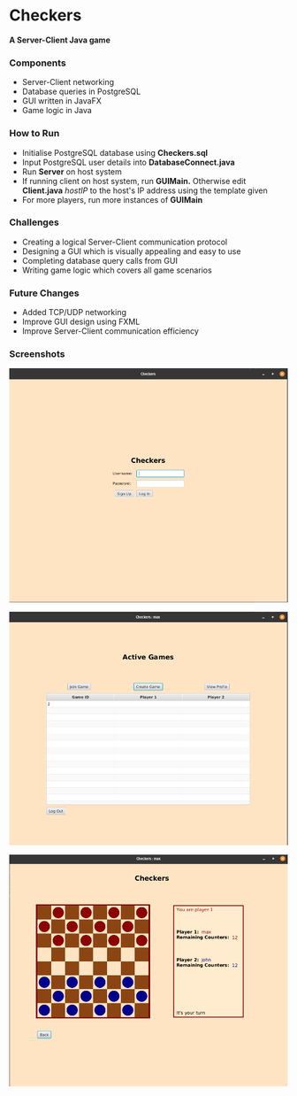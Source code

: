 # Checkers

**A Server-Client Java game**

### Components

- Server-Client networking
- Database queries in PostgreSQL
- GUI written in JavaFX
- Game logic in Java

### How to Run

- Initialise PostgreSQL database using **Checkers.sql**
- Input PostgreSQL user details into **DatabaseConnect.java**
- Run **Server** on host system
- If running client on host system, run **GUIMain.** Otherwise edit **Client.java** *hostIP* to the host's IP address using the template given
- For more players, run more instances of **GUIMain**

### Challenges

- Creating a logical Server-Client communication protocol
- Designing a GUI which is visually appealing and easy to use
- Completing database query calls from GUI
- Writing game logic which covers all game scenarios

### Future Changes

- Added TCP/UDP networking
- Improve GUI design using FXML
- Improve Server-Client communication efficiency

### Screenshots

![Checkers/Screenshot_from_2020-05-03_15-54-05.png](assets/LogInScreenshot.png)

![Checkers/Screenshot_from_2020-05-03_15-54-50.png](assets/LobbyScreenshot.png)

![Checkers/Screenshot_from_2020-05-03_15-55-45.png](assets/CheckersScreenshot.png)
